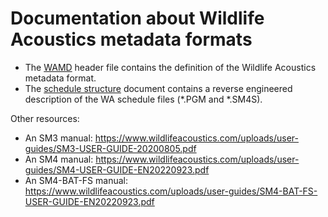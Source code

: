 # Documentation about Wildlife Acoustics metadata formats

- The [WAMD](./WildlifeAcousticsMetadataHeader/wa_meta.h) header file contains the
  definition of the Wildlife Acoustics metadata format.
- The [schedule structure](./schedule_structure.md) document contains a reverse 
  engineered description of the WA schedule files (*.PGM and *.SM4S).

Other resources:

- An SM3 manual: https://www.wildlifeacoustics.com/uploads/user-guides/SM3-USER-GUIDE-20200805.pdf
- An SM4 manual: https://www.wildlifeacoustics.com/uploads/user-guides/SM4-USER-GUIDE-EN20220923.pdf
- An SM4-BAT-FS manual: https://www.wildlifeacoustics.com/uploads/user-guides/SM4-BAT-FS-USER-GUIDE-EN20220923.pdf